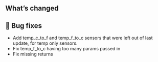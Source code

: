 ## What’s changed

## 🐛 Bug fixes

- Add temp_c_to_f and temp_f_to_c sensors that were left out of last update, for temp only sensors.
- Fix temp_f_to_c having too many params passed in
- Fix missing returns
